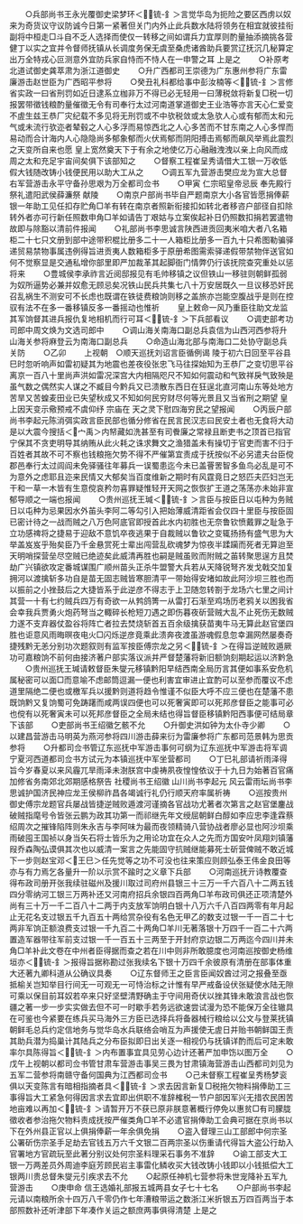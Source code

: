 <!-- { "loadSidebar": true } -->
　　○兵部尚书王永光覆御史梁梦环＜锍-釒＞言觉华岛为扼险之要区西虏以奴来为奇货议守议防诚今日第一紧著但关门内外止此兵数水陆将领务在相宜就彼挂衔副将中桓走□斗自不乏人选择而使仅一转移之间如谓兵力宜厚则酌量抽添摘挑各营健丁以实之宜并令督师抚镇从长调度务保无虞至桑虎诸酋助兵要赏辽抚沉几秘算定出万全特戎心叵测意外宜防兵家自恃而不恃人在一申警之耳  上是之
　　○补原考北道试御史龚萃肃为浙江道御史
　　○升广西都司王崇德为广东惠州参将广东雷廉游击赵世臣为广西昭平参将
　　○癸丑礼科都给事中彭汝楠等＜锍-釒＞言修省实政一曰省刑罚如近日逮系立枷非万不得已必无轻用一曰薄税敛将新复□税一切报罢带徵钱粮酌量催徵无令有司奉行太过河南道掌道御史王业浩等亦言天心仁爱变不虗生兹王恭厂灾纪载不多见将无刑罚或不中欤税敛或太急欤人心或有郁而太和元气或未流行欤迩者辇毂之人心多浮而易惊西北之人心多苦而不甘东南之人心多悍而易动而合计海内人心隐隐尚多郁象郁而火伏焉郁而阴阳搏击焉郁而飙风举焉此震烈之天变所自来也愿  皇上宽然奠天下于有余之地使亿万心融融洩洩以亲上向风而成周之太和充足宇宙间矣俱下该部知之
　　○督察工程崔呈秀请借大工银一万收低假大钱随改铸小钱便民用以助大工从之
　　○调五军九营游击樊应龙为宣大总督右军营游击永平守备孙思艰为万全都司佥书
　　○甲寅  仁宗昭皇帝忌辰  奉先殿行祭礼遣阳武侯薛濂祭  献陵
　　○南京户部尚书毕自严题南京大小各官皆愿捐俸薪银一年助工见任扣存贮角□羊有转在南京者照新衔接扣如转北者移咨户部径自扣除转外者亦可行新任照数申角□羊如请告丁艰姑与立案俟起补日仍照数扣捐若罢遣物故即与除豁以清前件报闻
　　○礼部尚书李思诚言陕西进贡回夷米咱大者八名箱柜二十七只文册到部中途带积棍比册多二十一人箱柜比册多一百九十只希图勒骗驿递贸易禁物事属违例得旨进贡夷人数箱柜多于原册希图需索驿递假带禁物伴送官如何不觉察显是交通私增你部里即严加裁革其起脚衙门情弊仍行该抚院查究重处以惩将来
　　○豊城侯李承祚言近阅邸报见有毛帅移镇之议但铁山一移驻则朝鲜孤弱为奴所逼势必兼并奴愈无顾忌矣况铁山民兵共集七八十万安居既久一旦议移恐奸民召乱祸生不测安可不长虑也既谓在铁徒费粮饷则移之盖旅亦岂能空腹战乎是则在控驭有法不在多一番移镇反多一番摇动也惟祈
　　皇上敕命一风乃重臣往助文龙监其军饷督其进兵报仇复地相机而行可耳＜锍-釒＞下兵部看议
　　○调吏部考功司郎中周文焕为文选司郎中
　　○调山海关南海口副总兵袁信为山西河西参将升山海关参将麻登云为南海口副总兵
　　○命造山海北部与南海口二处协守副总兵关防
　　○乙卯
　　上视朝　○顺天巡抚刘诏言臣循例谒  陵于初六日回至平谷县巳时忽听响声如雷初疑其为地震也差夜役张忠飞马往探始知为王恭厂之变切思平谷离京一百八十里尚声洪如雷况深宫大内相隔咫尺不知如何震动和气致祥戾气致殃是虽气数之偶然实人谋之不臧目今黔兵又已溃散东西日在狂逞北直河南山东等处地方苦旱又苦蝗麦田业已失望秋成又不知如何民穷财尽何等光景且又当省刑之期望  皇上因天变示儆预戒不虞仰纾  宗庙在  天之灵下慰四海穷民之望报闻
　　○丙辰户部尚书李起元陈消弭实政言臣民部也循分修省在民言民汉志曰民安土者也无食将大动是以大震今搜括＜宀禹＞内帑藏如洗甚至有司餋廉之常禄且断吏书之顶首已指官宁保其不贪吏明导其纳贿从此火耗之诛求舞文之渔猎盖未有操切于官吏而害不归于百姓者其故不可不察也钱粮拖欠势不得不严催第宜责成于抚按似不必另遣夫台臣傥郡邑奉行太过闾阎未免驿骚往年募兵一误蜀患迄今未已盖罾罟智多鱼鸟必乱是可不为意外之虑耶且迩来民情又大郁矣当百度维新之期时有风霆竟日之怒匹夫匹妇岂无干和一草一木皆有生意傥哀矜勿喜罪疑惟轻开天网之恢恢扩王道之荡荡亦未始非宣郁导顺之一端也报闻
　　○贵州巡抚王瑊＜锍-釒＞言臣与按臣日以屯种为务贼日以屯种为忌果因水外苖头李阿二等勾引入把始薄威清距省会仅四十里臣与按臣固已密计待之一战而贼之八万色阿底官即授首此水内初胜也无奈鲁钦愤戴罪之耻急于立功感禆将之捷易于迎敌不意饥卒夜逃果于自裁贼以鲁钦之变辄扬扬有盛气思为大举盖岌岌乎殆矣臣乃千金悬赏死士辈出闯营乱砍魂梦为惊夜半蹂躏而死者无算迨至天明哨探营垒尽空贼已绝迹矣此威清再胜也嗣是贼虽败而附贼之苖转聚思逞方且焚劫广兴镇欲攻定番城谋围广顺州苗头正杀牛盟警大兵若从天降锐弩齐发戈戟交加复拥河以渡擒斩多功自是苗无固志贼皆寒胆清平一带始得安堵如故此阿沙坝三胜也而以振前之小挫鼓后之大捷皆系于此逆彦不得志于上卫随忽转劄于龙场六七里之间计其营一十有七约贼兵四万有奇欲一从鹁鸽箐一从雷打石渐至鸡场历老鸦关以困我省会幸我兵贾勇火炮药弩当之輙碎长枪短刀遇之即伤暮夜斫营贼大乱不止死伤无数贼力遂不支弃器仗盈谷将阵亡者拉去焚烧斩首五百余级擒获苗夷牛马无算此赵官堡四胜也讵意风雨晦暝夜电火□闪烁逆彦竟乘此溃奔夜渡虽游魂假息忽幸漏网然屡奏奇捷残黔无恙分别功次题叙则有监军按臣傅宗龙之另＜锍-釒＞在得旨逆贼败遁厥功可嘉粮饷不前何由接济著户部实落议派并严督楚藩将新旧额饷刻期起运以济黔急
　　○贵州巡抚王瑊请敕督臣朱燮元移镇黔阳早结西南全局历言其便如事系安危机属秘密可以面□而意喻不虑邮筒逗漏一便也利害宜审进止宜酌可以至参而覆议不虑道里隔绝二便也或檄军兵以援黔则道将趋令惟谨不似臣大呼不应三便也在楚藩不患既饷黔又复饷蜀可免踌躇而咸两误四便也可以死奢寅即可以死邦彦督臣之能事可必也傥有以死奢寅未可以死邦彦督臣之全局未结也得旨督臣移镇黔阳西事便可结局章下该部
　　○吏部尚书王绍徽乞骸不允
　　○升御史洪如钟为太仆寺少卿
　　○以建昌营游击马明英为燕河参将四川游击薛来衍为雷廉参将广东都司范景韩为思贡参将
　　○升都司佥书管辽东巡抚中军游击事何可纲为辽东巡抚中军游击将军调宁夏河西道都司佥书方试元为本镇巡抚中军坐营都司
　　○丁巳礼部请祈雨泽得旨今岁春夏以来风霾兀旱雨泽未澍朕宫中虔祷夙夜惶惶依议于十九日为始著百官痛加修省务南郊北郊期感格祭告  社稷尚书王绍徽  山川尚书李起元  风云雷雨坛尚书李思诚护国济民神应龙王侯柳祚昌各竭诚行礼仍行顺天府率属祈祷
　　○巡按贵州御史傅宗龙题官兵屡战皆捷逆贼败遁渡河谨摘各官战功尤著者次第言之赵官堡鏖战破贼指麾号令皆张云鹏为政其功第一而祁继先年文绶屈朝鲜白醇如李应忠李逢霖蔡绍周次之摧锋陷阵则朱永吉与李阿味为最而夜领精骑八营协战者廖必显也阿沙坝乘雨破囤王国祯以身当矢石将士皆乐为之用论功宜在众人之先而方国安叶凤翔刘镇藩叚乔森陶弘谟俱其次也以威清一案言之先能固守抗贼继能募死士斫营俾贼不敢近城下一步则赵宝邓＜王巳＞任先觉等之功不可没也往来策应则顾弘泰王伟金良田等亦与有力焉乞各量升一阶以示赏不踰时之义章下兵部
　　○河南巡抚亓诗教覆查得布政司册开张我续驻磁州及援川取过司府州县银三十三万一千六百八十二两五钱四分零纳河工银三万两补还又河南府招兵余银四百两角□羊布政司俱还正项清楚外尚有三十万一千二百八十二两于内支放军饷明白银十八万六千八百四两零有年月起止无花名支过银五千九百五十两给赏杂役有名色无甲乙的数支过银一千一百二十七两非军饷正额浪费支过银一千九百二十两角□羊川无著落银十万四千一百二十六两置造军器带往军前支过银一千一百五十三两至于开封府京边银二万两迄今四川并未角□羊补此文卷在中州者臣得据而查之若在川中则非所敢臆度也河南巡按御史杨维垣亦＜锍-釒＞报得旨据称勘过张我续名下银十万四千余彼原有清册在部事体重大还著九卿科道从公确议具奏
　　○辽东督师王之臣言臣闻奴酋过河之报叠至亟抵榆关岂知举目行间无一可观无一可恃治标之计惟有早严戒备设伏张疑使水陆无隙可乘以保目前耳奴若卒来只好坚壁清野确主于守间用奇伏以挫其锋未敢浪言战也恢疆之著一步一步实实做去但不可一时歇手若务远欲速尝试漫为恐不能保万全往辙具在可鉴也今紧要在练兵买马海外三方臣已选择兵将备器械行粮给以公文与登莱抚镇朝鲜毛总兵约定信地务与觉华岛水兵联络会哨互为声援使无虗日并贻书朝鲜国王责其助兵潜为捣巢计其陆兵之分布臣拟即日出关逐一相视仍与抚镇详酌而后可定未敢率尔具陈得旨＜锍-釒＞内布置事宜具见劳心边计还著严加申饬以图万全
　　○戊午上视朝以都司佥书管甘肃车营游击事吴三畏为甘肃镇海营游击山西都司刘见为五军二营参将南赣守备何国典为江西都司佥书
　　○己未督察工程崔呈秀杨梦衮俱以天变陈言有暗相指摘者具＜锍-釒＞求去因言新复□税拖欠物料捐俸助工三事得旨大工紧急何得因言求去宜即出供职不准辞榷税一节户部因军兴无措农民困苦地亩难以再加＜锍-釒＞请暂开万不获已原非朕意著概行停免以惠贫□有司朦胧徵收者参治拖欠物料责成抚按严催类角□羊不必遣官捐俸助工会典可据在京尚书以下在外州县正官以上俱捐俸薪一年余俱免捐
　　○盗入督理三山工部郎中何宗圣公署斫伤宗圣手足劫去官钱五万六千文银二百两宗圣以伤重请代得旨大盗公行劫入官署地方官疏玩至此著分别议处何宗圣料理采石事务不准辞
　　○谕工部支大工银一万两差员外周迪李庭芳顾民岩主事雷化鳞收买大钱改铸小钱即以小钱抵偿大工银两川贵总督朱燮元引疾求去不允
　　○起原任神机七营参将朱世宠降补五军九营游击
　　○庚申命  信王选婚礼部报五城两县女子七十七名
　　○户部尚书李起元请以南粮所余十四万八千零仍作七年漕粮带运之数浙江米折银五万四百两当于本部照数补还听津部下年凑作关运之额庶两事俱得清楚  上是之
